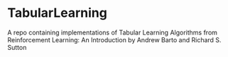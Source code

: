 # TabularLearning
A repo containing implementations of Tabular Learning Algorithms from Reinforcement Learning: An Introduction by Andrew Barto and Richard S. Sutton
